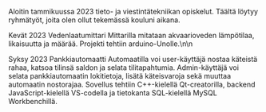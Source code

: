 Aloitin tammikuussa 2023 tieto- ja viestintätekniikan opiskelut.
Täältä löytyy ryhmätyöt, joita olen ollut tekemässä kouluni aikana.

Kevät 2023 Vedenlaatumittari
	Mittarilla mitataan akvaarioveden lämpötilaa, likaisuutta ja määrää.
 	Projekti tehtiin arduino-Unolle.\n\n

  
  Syksy 2023 Pankkiautomaatti
	Automaatilla voi user-käyttäjä nostaa käteistä rahaa, katsoa tilinsä saldon ja selata tilitapahtumia. 
 	Admin-käyttäjä voi selata pankkiautomaatin lokitietoja, lisätä käteisvaroja sekä muuttaa automaatin nostorajaa.
 	Sovellus tehtiin C++-kielellä Qt-creatorilla, backend JavaScript-kielellä VS-codella ja tietokanta SQL-kielellä MySQL Workbenchillä.
